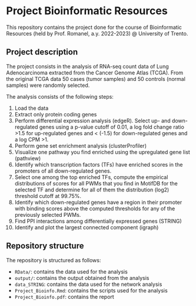 # Project Bioinformatic Resources
This repository contains the project done for the course of Bioinformatic Resources (held by Prof. Romanel, a.y. 2022-2023) @ University of Trento. 

## Project description
The project consists in the analysis of RNA-seq count data of Lung Adenocarcinoma extracted from the Cancer Genome Atlas (TCGA). From the original TCGA data 50 cases (tumor samples) and 50 controls (normal samples) were randomly selected.

The analysis consists of the following steps:
1. Load the data
2. Extract only protein coding genes
3. Perform differential expression analysis (edgeR). Select up- and
down-regulated genes using a p-value cutoff of 0.01, a log fold change ratio >1.5 for up-regulated genes and < (-1.5) for down-regulated genes and a log CPM >1.
4. Perform gene set enrichment analysis (clusterProfiler)
5. Visualize one pathway you find enriched using the upregulated gene list (pathview)
6. Identify which transcription factors (TFs) have enriched scores in the promoters of all down-regulated genes.
7. Select one among the top enriched TFs, compute the empirical distributions of scores for all PWMs that you find in MotifDB for the selected TF and determine for all of them the distribution (log2) threshold cutoff at 99.75%.
8. Identify which down-regulated genes have a region in their promoter with binding scores above the computed thresholds for any of the previously selected PWMs.
9. Find PPI interactions among differentially expressed genes (STRING)
10. Identify and plot the largest connected component (igraph)

## Repository structure
The repository is structured as follows:
- `RData/`: contains the data used for the analysis
- `output/`: contains the output obtained from the analysis
- `data_STRING`: contains the data used for the network analysis
- `Project_Bioinfo.Rmd`: contains the scripts used for the analysis
- `Project_Bioinfo.pdf`: contains the report